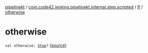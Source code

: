 [pipelinekt](../../index.md) / [com.code42.jenkins.pipelinekt.internal.step.scripted](../index.md) / [If](index.md) / [otherwise](./otherwise.md)

# otherwise

`val otherwise: `[`Step`](../../com.code42.jenkins.pipelinekt.core.step/-step/index.md)`?` [(source)](https://github.com/code42/pipelinekt/tree/master/internal/src/main/kotlin/com/code42/jenkins/pipelinekt/internal/step/scripted/If.kt#L13)